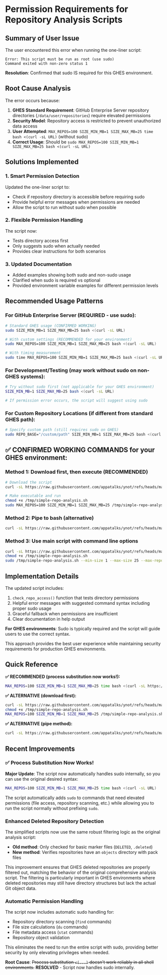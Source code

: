 # Permission Requirements for Repository Analysis Scripts

## Summary of User Issue

The user encountered this error when running the one-liner script:
```
Error: This script must be run as root (use sudo)
Command exited with non-zero status 1
```

**Resolution**: Confirmed that sudo IS required for this GHES environment.

## Root Cause Analysis

The error occurs because:
1. **GHES Standard Requirement**: GitHub Enterprise Server repository directories (`/data/user/repositories`) require elevated permissions
2. **Security Model**: Repository access is restricted to prevent unauthorized data access
3. **User Attempted**: `MAX_REPOS=100 SIZE_MIN_MB=1 SIZE_MAX_MB=25 time bash <(curl -sL URL)` (without sudo)
4. **Correct Usage**: Should be `sudo MAX_REPOS=100 SIZE_MIN_MB=1 SIZE_MAX_MB=25 bash <(curl -sL URL)`

## Solutions Implemented

### 1. Smart Permission Detection
Updated the one-liner script to:
- Check if repository directory is accessible before requiring sudo
- Provide helpful error messages when permissions are needed
- Allow the script to run without sudo when possible

### 2. Flexible Permission Handling
The script now:
- Tests directory access first
- Only suggests sudo when actually needed
- Provides clear instructions for both scenarios

### 3. Updated Documentation
- Added examples showing both sudo and non-sudo usage
- Clarified when sudo is required vs optional
- Provided environment variable examples for different permission levels

## Recommended Usage Patterns

### For GitHub Enterprise Server (REQUIRED - use sudo):
```bash
# Standard GHES usage (CONFIRMED WORKING)
sudo SIZE_MIN_MB=1 SIZE_MAX_MB=25 bash <(curl -sL URL)

# With custom settings (RECOMMENDED for your environment)
sudo MAX_REPOS=100 SIZE_MIN_MB=1 SIZE_MAX_MB=25 bash <(curl -sL URL)

# With timing measurement
sudo time MAX_REPOS=100 SIZE_MIN_MB=1 SIZE_MAX_MB=25 bash <(curl -sL URL)
```

### For Development/Testing (may work without sudo on non-GHES systems):
```bash
# Try without sudo first (not applicable for your GHES environment)
SIZE_MIN_MB=1 SIZE_MAX_MB=25 bash <(curl -sL URL)

# If permission error occurs, the script will suggest using sudo
```

### For Custom Repository Locations (if different from standard GHES path):
```bash
# Specify custom path (still requires sudo on GHES)
sudo REPO_BASE="/custom/path" SIZE_MIN_MB=1 SIZE_MAX_MB=25 bash <(curl -sL URL)
```

## ✅ CONFIRMED WORKING COMMANDS for your GHES environment:

### Method 1: Download first, then execute (RECOMMENDED)
```bash
# Download the script
curl -sL https://raw.githubusercontent.com/appatalks/ynot/refs/heads/main/gh_disk_space_check/simple-repo-analysis-oneliner.sh -o /tmp/simple-repo-analysis.sh

# Make executable and run
chmod +x /tmp/simple-repo-analysis.sh
sudo MAX_REPOS=100 SIZE_MIN_MB=1 SIZE_MAX_MB=25 /tmp/simple-repo-analysis.sh
```

### Method 2: Pipe to bash (alternative)
```bash
curl -sL https://raw.githubusercontent.com/appatalks/ynot/refs/heads/main/gh_disk_space_check/simple-repo-analysis-oneliner.sh | sudo MAX_REPOS=100 SIZE_MIN_MB=1 SIZE_MAX_MB=25 bash
```

### Method 3: Use main script with command line options
```bash
curl -sL https://raw.githubusercontent.com/appatalks/ynot/refs/heads/main/gh_disk_space_check/simple-repo-analysis.sh -o /tmp/simple-repo-analysis.sh
chmod +x /tmp/simple-repo-analysis.sh
sudo /tmp/simple-repo-analysis.sh --min-size 1 --max-size 25 --max-repos 100
```

## Implementation Details

The updated script includes:
1. `check_repo_access()` function that tests directory permissions
2. Helpful error messages with suggested command syntax including proper sudo usage
3. Graceful fallback when permissions are insufficient
4. Clear documentation in help output

**For GHES environments**: Sudo is typically required and the script will guide users to use the correct syntax.

This approach provides the best user experience while maintaining security requirements for production GHES environments.

## Quick Reference

**✅ RECOMMENDED (process substitution now works!):**
```bash
MAX_REPOS=100 SIZE_MIN_MB=1 SIZE_MAX_MB=25 time bash <(curl -sL https://raw.githubusercontent.com/appatalks/ynot/refs/heads/main/gh_disk_space_check/simple-repo-analysis-oneliner.sh)
```

**✅ ALTERNATIVE (download first):**
```bash
curl -sL https://raw.githubusercontent.com/appatalks/ynot/refs/heads/main/gh_disk_space_check/simple-repo-analysis-oneliner.sh -o /tmp/simple-repo-analysis.sh
chmod +x /tmp/simple-repo-analysis.sh
MAX_REPOS=100 SIZE_MIN_MB=1 SIZE_MAX_MB=25 /tmp/simple-repo-analysis.sh
```

**✅ ALTERNATIVE (pipe method):**
```bash
curl -sL https://raw.githubusercontent.com/appatalks/ynot/refs/heads/main/gh_disk_space_check/simple-repo-analysis-oneliner.sh | MAX_REPOS=100 SIZE_MIN_MB=1 SIZE_MAX_MB=25 bash
```

## Recent Improvements

### ✅ Process Substitution Now Works!
**Major Update**: The script now automatically handles sudo internally, so you can use the original desired syntax:

```bash
MAX_REPOS=100 SIZE_MIN_MB=1 SIZE_MAX_MB=25 time bash <(curl -sL URL)
```

The script automatically adds `sudo` to commands that need elevated permissions (file access, repository scanning, etc.) while allowing you to run the script normally without prefixing `sudo`.

### Enhanced Deleted Repository Detection
The simplified scripts now use the same robust filtering logic as the original analysis script:

- **Old method**: Only checked for basic marker files (`DELETED`, `.deleted`)
- **New method**: Verifies repositories have an `objects` directory with pack files

This improvement ensures that GHES deleted repositories are properly filtered out, matching the behavior of the original comprehensive analysis script. The filtering is particularly important in GHES environments where deleted repositories may still have directory structures but lack the actual Git object data.

### Automatic Permission Handling
The script now includes automatic sudo handling for:
- Repository directory scanning (`find` commands)
- File size calculations (`du` commands) 
- File metadata access (`stat` commands)
- Repository object validation

This eliminates the need to run the entire script with sudo, providing better security by only elevating privileges when needed.

**Root Cause**: ~~Process substitution `<(...)` doesn't work reliably in all shell environments.~~ **RESOLVED** - Script now handles sudo internally.
